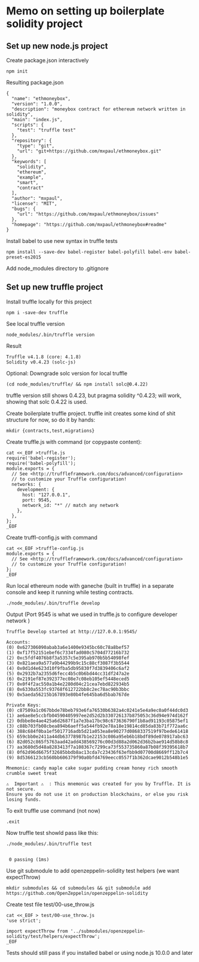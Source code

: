 # Memo on setting up boilerplate solidity project

## Set up new node.js project

Create package.json interactively

    npm init

Resulting package.json

    {
      "name": "ethmoneybox",
      "version": "1.0.0",
      "description": "moneybox contract for ethereum network written in solidity",
      "main": "index.js",
      "scripts": {
        "test": "truffle test"
      },
      "repository": {
        "type": "git",
        "url": "git+https://github.com/mxpaul/ethmoneybox.git"
      },
      "keywords": [
        "solidity",
        "ethereum",
        "example",
        "smart",
        "contract"
      ],
      "author": "mxpaul",
      "license": "MIT",
      "bugs": {
        "url": "https://github.com/mxpaul/ethmoneybox/issues"
      },
      "homepage": "https://github.com/mxpaul/ethmoneybox#readme"
    }

Install babel to use new syntax in truffle tests

    npm install --save-dev babel-register babel-polyfill babel-env babel-preset-es2015

Add node_modules directory to .gitignore

## Set up new truffle project

Install truffle locally for this project

    npm i -save-dev truffle

See local truffle version

    node_modules/.bin/truffle version

Result

    Truffle v4.1.8 (core: 4.1.8)
    Solidity v0.4.23 (solc-js)

Optional: Downgrade solc version for local truffle

    (cd node_modules/truffle/ && npm install solc@0.4.22)

truffle version still shows 0.4.23, but pragma solidity ^0.4.23; will work, showing that solc 0.4.22 is used.

Create boilerplate truffle project. truffle init creates some kind of shit structure for now, so do it by hands:

    mkdir {contracts,test,migrations}

Create truffle.js with command (or copypaste content):

    cat <<_EOF >truffle.js
    require('babel-register');
    require('babel-polyfill');
    module.exports = {
      // See <http://truffleframework.com/docs/advanced/configuration>
      // to customize your Truffle configuration!
      networks: {
        development: {
          host: "127.0.0.1",
          port: 9545,
          network_id: "*" // match any network
        },
      },
    };
    _EOF

Create truffl-config.js with command

    cat <<_EOF >truffle-config.js
    module.exports = {        
      // See <http://truffleframework.com/docs/advanced/configuration>
      // to customize your Truffle configuration!
    };                                           
    _EOF


Run local ethereum node with ganeche (built in truffle) in a separate console and keep it running while testing contracts.

    ./node_modules/.bin/truffle develop

Output (Port 9545 is what we used in truffle.js to configure developer network )

    Truffle Develop started at http://127.0.0.1:9545/
    
    Accounts:
    (0) 0x627306090abab3a6e1400e9345bc60c78a8bef57
    (1) 0xf17f52151ebef6c7334fad080c5704d77216b732
    (2) 0xc5fdf4076b8f3a5357c5e395ab970b5b54098fef
    (3) 0x821aea9a577a9b44299b9c15c88cf3087f3b5544
    (4) 0x0d1d4e623d10f9fba5db95830f7d3839406c6af2
    (5) 0x2932b7a2355d6fecc4b5c0b6bd44cc31df247a2e
    (6) 0x2191ef87e392377ec08e7c08eb105ef5448eced5
    (7) 0x0f4f2ac550a1b4e2280d04c21cea7ebd822934b5
    (8) 0x6330a553fc93768f612722bb8c2ec78ac90b3bbc
    (9) 0x5aeda56215b167893e80b4fe645ba6d5bab767de
    
    Private Keys:
    (0) c87509a1c067bbde78beb793e6fa76530b6382a4c0241e5e4a9ec0a0f44dc0d3
    (1) ae6ae8e5ccbfb04590405997ee2d52d2b330726137b875053c36d94e974d162f
    (2) 0dbbe8e4ae425a6d2687f1a7e3ba17bc98c673636790f1b8ad91193c05875ef1
    (3) c88b703fb08cbea894b6aeff5a544fb92e78a18e19814cd85da83b71f772aa6c
    (4) 388c684f0ba1ef5017716adb5d21a053ea8e90277d0868337519f97bede61418
    (5) 659cbb0e2411a44db63778987b1e22153c086a95eb6b18bdf89de078917abc63
    (6) 82d052c865f5763aad42add438569276c00d3d88a2d062d36b2bae914d58b8c8
    (7) aa3680d5d48a8283413f7a108367c7299ca73f553735860a87b08f39395618b7
    (8) 0f62d96d6675f32685bbdb8ac13cda7c23436f63efbb9d07700d8669ff12b7c4
    (9) 8d5366123cb560bb606379f90a0bfd4769eecc0557f1b362dcae9012b548b1e5
    
    Mnemonic: candy maple cake sugar pudding cream honey rich smooth crumble sweet treat
    
    ⚠️  Important ⚠️  : This mnemonic was created for you by Truffle. It is not secure.
    Ensure you do not use it on production blockchains, or else you risk losing funds.

To exit truffle use command (not now)

    .exit

Now truffle test showld pass like this:

    ./node_modules/.bin/truffle test
    
    
     0 passing (1ms)

Use git submodule to add openzeppelin-solidity test helpers (we want expectThrow)

    mkdir submodules && cd submodules && git submodule add https://github.com/OpenZeppelin/openzeppelin-solidity

Create test file test/00-use_throw.js

    cat <<_EOF > test/00-use_throw.js
    'use strict';
    
    import expectThrow from '../submodules/openzeppelin-solidity/test/helpers/expectThrow';
    _EOF

Tests should still pass if you installed babel or using node.js 10.0.0 and later
